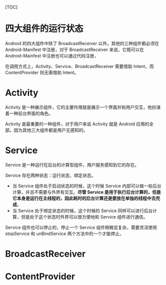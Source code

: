 [TOC]

# 四大组件的运行状态

Android 的四大组件中除了 BroadcastReceiver 以外，其他的三种组件都必须在 Android-Manifest 中注册，对于 BroadcastReceiver 来说，它既可以在 Android-Mainfest 中注册也可以通过代码注册，

在调用方式上，Activity、Service、BroadcastReceiver 需要借助 Intent，而 ContentProvider 则无需借助 Intent。



# Activity

Activity 是一种展示组件，它的主要作用就是展示一个界面并和用户交互，他扮演着一种前台界面的角色。

Activity 是最重要的一种组件，对于用户来说 Activity 就是 Android 应用的全部。因为其他三大组件都是用户无感知的。

# Service

Service 是一种运行在后台的计算型组件，用户服务感知到它的存在。

Service 存在两种状态：运行状态、绑定状态。

* 当 Service 组件处于启动状态的时候，这个时候 Service 内部可以做一些后台计算，并且不需要与外界有交互。**尽管 Service 是用于执行后台计算的，但是它本身是运行在主线程的，因此耗时的后台计算还是要放在单独的线程中去完成**。
* 当 Service 处于绑定状态的时候，这个时候的 Service 同样可以进行后台计算，但是处于这个状态时外界可以很方便地和 Service 组件进行通信。

Service 组件也可以停止的，停止一个 Service 组件稍微显复杂，需要灵活使用 stopService 和 unBindService 两个方法中的一个才能停止。

# BroadcastReceiver

# ContentProvider

